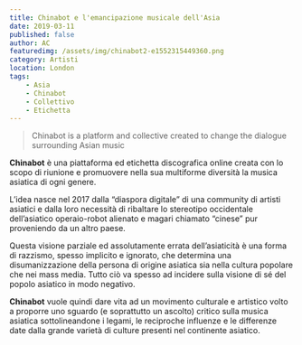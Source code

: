```yaml
---
title: Chinabot e l'emancipazione musicale dell'Asia
date: 2019-03-11
published: false
author: AC
featuredimg: /assets/img/chinabot2-e1552315449360.png
category: Artisti
location: London
tags:
    - Asia
    - Chinabot
    - Collettivo
    - Etichetta
---
```

> Chinabot is a platform and collective created to change the dialogue surrounding Asian music

**Chinabot** è una piattaforma ed etichetta discografica online creata con lo scopo di riunione e promuovere nella sua multiforme diversità la musica asiatica di ogni genere.

L’idea nasce nel 2017 dalla “diaspora digitale” di una community di artisti asiatici e dalla loro necessità di ribaltare lo stereotipo occidentale dell’asiatico operaio-robot alienato e magari chiamato “cinese” pur proveniendo da un altro paese.

Questa visione parziale ed assolutamente errata dell’asiaticità è una forma di razzismo, spesso implicito e ignorato, che determina una disumanizzazione della persona di origine asiatica sia nella cultura popolare che nei mass media. Tutto ciò va spesso ad incidere sulla visione di sé del popolo asiatico in modo negativo.

**Chinabot** vuole quindi dare vita ad un movimento culturale e artistico volto a proporre uno sguardo (e soprattutto un ascolto) critico sulla musica asiatica sottolineandone i legami, le reciproche influenze e le differenze date dalla grande varietà di culture presenti nel continente asiatico.
